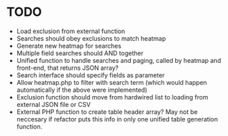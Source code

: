 # TODO

- Load exclusion from external function
- Searches should obey exclusions to match heatmap
- Generate new heatmap for searches
- Multiple field searches should AND together
- Unified function to handle searches and paging, called by heatmap and front-end, that returns JSON array?
- Search interface should specify fields as parameter
- Allow heatmap.php to filter with search term (which would happen automatically if the above were implemented)
- Exclusion function should move from hardwired list to loading from external JSON file or CSV
- External PHP function to create table header array? May not be neccesary if refactor puts this info in only one unified table generation function.
